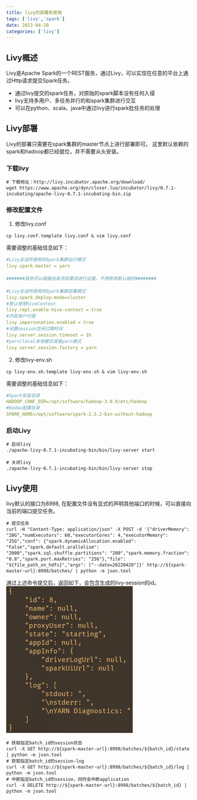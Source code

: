 ```yaml
---
title: livy的部署和使用
tags: ['livy','spark']
date: 2022-04-20
categories: ['livy']
---
```

## Livy概述
Livy是Apache Spark的一个REST服务，通过Livy，可以实现在任意的平台上通过Http请求提交Spark任务。
* 通过livy提交的spark任务，对原始的spark脚本没有任何入侵
* livy支持多用户、多任务并行的和spark集群进行交互
* 可以在python、scala、java中通过livy进行spark批任务的处理
<!--more-->


## Livy部署
Livy的部署只需要在spark集群的master节点上进行部署即可。
这里默认依赖的spark和hadoop都已经就位，并不需要从头安装。

### 下载livy
```shell
# 下载地址：http://livy.incubator.apache.org/download/
wget https://www.apache.org/dyn/closer.lua/incubator/livy/0.7.1-incubating/apache-livy-0.7.1-incubating-bin.zip
```

### 修改配置文件
1. 修改livy.conf
```shell
cp livy.conf.template livy.conf & vim livy.conf
```
需要调整的基础信息如下：
```yml
#Livy会话所使用的Spark集群运行模式
livy.spark.master = yarn

#######其他可以根据自身项目需求进行设置，不想修改默认就好########

#Livy会话所使用的Spark集群部署模式
livy.spark.deploy-mode=cluster
#默认使用hiveContext
livy.repl.enable-hive-context = true
#开启用户代理
livy.impersonation.enabled = true
#设置session空闲过期时间
livy.server.session.timeout = 1h
#yarn/local本地模式或者yarn模式
livy.server.session.factory = yarn
```

2. 修改livy-env.sh
```shell
cp livy-env.sh.template livy-env.sh & vim livy-env.sh
```
需要调整的基础信息如下：
```yml
#Spark安装目录
HADOOP_CONF_DIR=/opt/software/hadoop-3.0.0/etc/hadoop
#Hadoo配置目录
SPARK_HOME=/opt/software/spark-2.5.2-bin-without-hadoop
```

### 启动Livy
```shell
# 启动livy
./apache-livy-0.7.1-incubating-bin/bin/livy-server start

# 关闭livy
./apache-livy-0.7.1-incubating-bin/bin/livy-server stop
```

## Livy使用
livy默认的接口为8998, 在配置文件没有显式的声明其他端口的时候，可以直接向当前的端口提交任务。
```shell
# 提交任务
curl -H "Content-Type: application/json" -X POST -d '{"driverMemory": "20G","numExecutors": 60,"executorCores": 4,"executorMemory": "25G","conf": {"spark.dynamicAllocation.enabled": "False","spark.default.arallelism": "2000","spark.sql.shuffle.partitions": "200","spark.memory.fraction": "0.8","spark.port.maxRetries": "256"},"file": "${file_path_on_hdfs}","args": ["--date=20220420"]}' http://${spark-master-url}:8998/batches/ | python -m json.tool
```
通过上述命令提交后，返回如下，会包含生成的livy-session的id。
![livy-submit-return](../images/deploy-usage-of-livy/livy-submit-return.png)

```shell
# 获取指定batch_id的session状态
curl -X GET http://${spark-master-url}:8998/batches/${batch_id}/state | python -m json.tool
# 获取指定batch_id的session-log
curl -X GET http://${spark-master-url}:8998/batches/${batch_id}/log | python -m json.tool
# 中断指定batch_id的session，同时会中断application
curl -X DELETE http://${spark-master-url}:8998/batches/${batch_id} | python -m json.tool
```